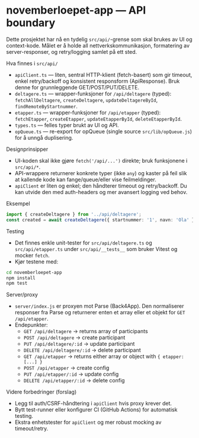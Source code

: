 # novemberloepet-app — API boundary

Dette prosjektet har nå en tydelig `src/api/`-grense som skal brukes av UI og context-kode. Målet er å holde all nettverkskommunikasjon, formatering av server-responser, og retry/logging samlet på ett sted.

Hva finnes i `src/api/`
- `apiClient.ts` — liten, sentral HTTP-klient (fetch-basert) som gir timeout, enkel retry/backoff og konsistent responsform (ApiResponse<T>). Bruk denne for grunnleggende GET/POST/PUT/DELETE.
- `deltagere.ts` — wrapper-funksjoner for `/api/deltagere` (typed): `fetchAllDeltagere`, `createDeltagere`, `updateDeltagereById`, `findRemoteByStartnummer`.
- `etapper.ts` — wrapper-funksjoner for `/api/etapper` (typed): `fetchEtapper`, `createEtapper`, `updateEtapperById`, `deleteEtapperById`.
- `types.ts` — felles typer brukt av UI og API.
- `opQueue.ts` — re-export for opQueue (single source `src/lib/opQueue.js`) for å unngå duplisering.

Designprinsipper
- UI-koden skal ikke gjøre `fetch('/api/...')` direkte; bruk funksjonene i `src/api/*`.
- API-wrappere returnerer konkrete typer (ikke `any`) og kaster på feil slik at kallende kode kan fange/queue/eller vise feilmeldinger.
- `apiClient` er liten og enkel; den håndterer timeout og retry/backoff. Du kan utvide den med auth-headers og mer avansert logging ved behov.

Eksempel
```ts
import { createDeltagere } from '../api/deltagere';
const created = await createDeltagere({ startnummer: '1', navn: 'Ola' });
```

Testing
- Det finnes enkle unit-tester for `src/api/deltagere.ts` og `src/api/etapper.ts` under `src/api/__tests__` som bruker Vitest og mocker `fetch`.
- Kjør testene med:

```bash
cd novemberloepet-app
npm install
npm test
```

Server/proxy
- `server/index.js` er proxyen mot Parse (Back4App). Den normaliserer responser fra Parse og returnerer enten et array eller et objekt for `GET /api/etapper`.
- Endepunkter:
  - `GET /api/deltagere` -> returns array of participants
  - `POST /api/deltagere` -> create participant
  - `PUT /api/deltagere/:id` -> update participant
  - `DELETE /api/deltagere/:id` -> delete participant
  - `GET /api/etapper` -> returns either array or object with `{ etapper: [...] }`
  - `POST /api/etapper` -> create config
  - `PUT /api/etapper/:id` -> update config
  - `DELETE /api/etapper/:id` -> delete config

Videre forbedringer (forslag)
- Legg til auth/CSRF-håndtering i `apiClient` hvis proxy krever det.
- Bytt test-runner eller konfigurer CI (GitHub Actions) for automatisk testing.
- Ekstra enhetstester for `apiClient` og mer robust mocking av timeout/retry.
